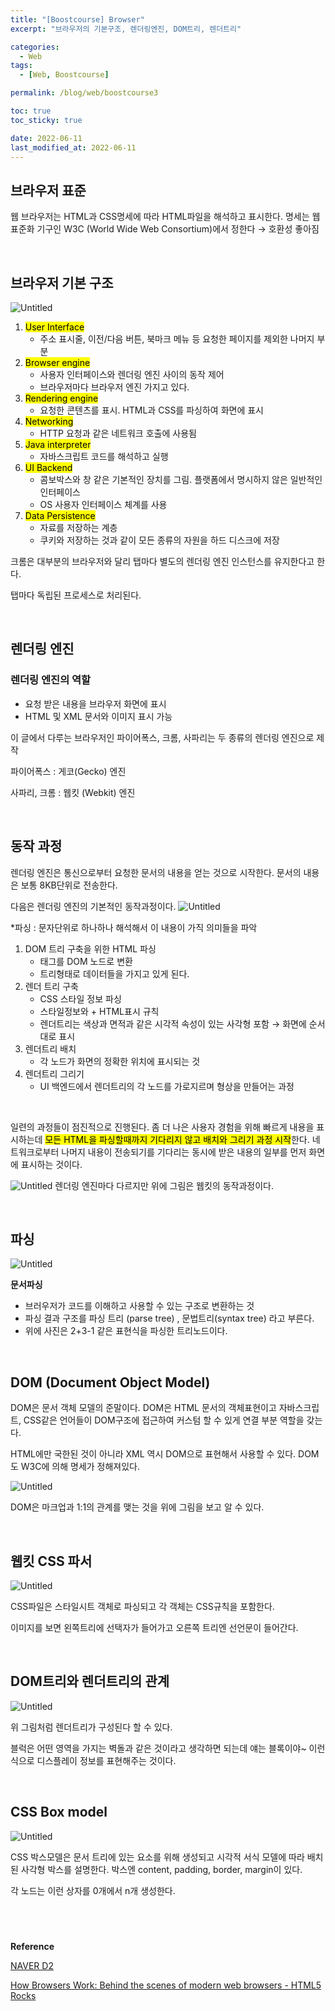 ```yaml
---
title: "[Boostcourse] Browser"
excerpt: "브라우저의 기본구조, 렌더링엔진, DOM트리, 렌더트리"

categories:
  - Web
tags:
  - [Web, Boostcourse]

permalink: /blog/web/boostcourse3

toc: true
toc_sticky: true

date: 2022-06-11
last_modified_at: 2022-06-11
---
```


## 브라우저 표준

웹 브라우저는 HTML과 CSS명세에 따라 HTML파일을 해석하고 표시한다. 명세는 웹 표준화 기구인 W3C (World Wide Web Consortium)에서 정한다 → 호환성 좋아짐

<br>

## 브라우저 기본 구조

![Untitled](/assets/images/posts_img/2022-06-11-web-boostcourse3/Untitled.png)

1. <mark>User Interface </mark>
   - 주소 표시줄, 이전/다음 버튼, 북마크 메뉴 등 요청한 페이지를 제외한 나머지 부분
2. <mark>Browser engine</mark>
   - 사용자 인터페이스와 렌더링 엔진 사이의 동작 제어
   - 브라우저마다 브라우저 엔진 가지고 있다.
3. <mark>Rendering engine</mark>
   - 요청한 콘텐츠를 표시. HTML과 CSS를 파싱하여 화면에 표시
4. <mark>Networking</mark>
   - HTTP 요청과 같은 네트워크 호출에 사용됨
5. <mark>Java interpreter</mark>
   - 자바스크립트 코드를 해석하고 실행
6. <mark>UI Backend</mark>
   - 콤보박스와 창 같은 기본적인 장치를 그림. 플랫폼에서 명시하지 않은 일반적인 인터페이스
   - OS 사용자 인터페이스 체계를 사용
7. <mark>Data Persistence</mark>
   - 자료를 저장하는 계층
   - 쿠키와 저장하는 것과 같이 모든 종류의 자원을 하드 디스크에 저장

크롬은 대부분의 브라우저와 달리 탭마다 별도의 렌더링 엔진 인스턴스를 유지한다고 한다.

탭마다 독립된 프로세스로 처리된다.

<br>

## 렌더링 엔진

### 렌더링 엔진의 역할

- 요청 받은 내용을 브라우저 화면에 표시
- HTML 및 XML 문서와 이미지 표시 가능

이 글에서 다루는 브라우저인 파이어폭스, 크롬, 사파리는 두 종류의 렌더링 엔진으로 제작

파이어폭스 : 게코(Gecko) 엔진

사파리, 크롬 : 웹킷 (Webkit) 엔진

<br>

## 동작 과정

렌더링 엔진은 통신으로부터 요청한 문서의 내용을 얻는 것으로 시작한다. 문서의 내용은 보통 8KB단위로 전송한다.

다음은 렌더링 엔진의 기본적인 동작과정이다.
![Untitled](/assets/images/posts_img/2022-06-11-web-boostcourse3/Untitled%201.png)

\*파싱 : 문자단위로 하나하나 해석해서 이 내용이 가직 의미들을 파악

1. DOM 트리 구축을 위한 HTML 파싱
   - 태그를 DOM 노드로 변환
   - 트리형태로 데이터들을 가지고 있게 된다.
2. 렌더 트리 구축
   - CSS 스타일 정보 파싱
   - 스타일정보와 + HTML표시 규칙
   - 렌더트리는 색상과 면적과 같은 시각적 속성이 있는 사각형 포함 → 화면에 순서대로 표시
3. 렌더트리 배치
   - 각 노드가 화면의 정확한 위치에 표시되는 것
4. 렌더트리 그리기
   - UI 백엔드에서 렌더트리의 각 노드를 가로지르며 형상을 만들어는 과정

  <br>

일련의 과정들이 점진적으로 진행된다. 좀 더 나은 사용자 경험을 위해 빠르게 내용을 표시하는데 <mark>모든 HTML을 파싱할때까지 기다리지 않고 배치와 그리기 과정 시작</mark>한다. 네트워크로부터 나머지 내용이 전송되기를 기다리는 동시에 받은 내용의 일부를 먼저 화면에 표시하는 것이다.

![Untitled](/assets/images/posts_img/2022-06-11-web-boostcourse3/Untitled%202.png)
렌더링 엔진마다 다르지만 위에 그림은 웹킷의 동작과정이다.

<br>

## 파싱

![Untitled](/assets/images/posts_img/2022-06-11-web-boostcourse3/Untitled%203.png)

**문서파싱**

- 브러우저가 코드를 이해하고 사용할 수 있는 구조로 변환하는 것
- 파싱 결과 구조를 파싱 트리 (parse tree) , 문법트리(syntax tree) 라고 부른다.
- 위에 사진은 2+3-1 같은 표현식을 파싱한 트리노드이다.

<br>

## DOM (Document Object Model)

DOM은 문서 객체 모델의 준말이다. DOM은 HTML 문서의 객체표현이고 자바스크립트, CSS같은 언어들이 DOM구조에 접근하여 커스텀 할 수 있게 연결 부분 역할을 갖는다.

HTML에만 국한된 것이 아니라 XML 역시 DOM으로 표현해서 사용할 수 있다. DOM도 W3C에 의해 명세가 정해져있다.

![Untitled](/assets/images/posts_img/2022-06-11-web-boostcourse3/Untitled%204.png)

DOM은 마크업과 1:1의 관계를 맺는 것을 위에 그림을 보고 알 수 있다.

<br>

## 웹킷 CSS 파서

![Untitled](/assets/images/posts_img/2022-06-11-web-boostcourse3/Untitled%205.png)

CSS파일은 스타일시트 객체로 파싱되고 각 객체는 CSS규칙을 포함한다.

이미지를 보면 왼쪽트리에 선택자가 들어가고 오른쪽 트리엔 선언문이 들어간다.

<br>

## DOM트리와 렌더트리의 관계

![Untitled](/assets/images/posts_img/2022-06-11-web-boostcourse3/Untitled%206.png)

위 그림처럼 렌더트리가 구성된다 할 수 있다.

블럭은 어떤 영역을 가지는 벽돌과 같은 것이라고 생각하면 되는데 얘는 블록이야~ 이런식으로 디스플레이 정보를 표현해주는 것이다.

<br>

## CSS Box model

![Untitled](/assets/images/posts_img/2022-06-11-web-boostcourse3/Untitled%207.png)

CSS 박스모델은 문서 트리에 있는 요소를 위해 생성되고 시각적 서식 모델에 따라 배치된 사각형 박스를 설명한다. 박스엔 content, padding, border, margin이 있다.

각 노드는 이런 상자를 0개에서 n개 생성한다.

## <br>

**Reference**

[NAVER D2](https://d2.naver.com/helloworld/59361)

[How Browsers Work: Behind the scenes of modern web browsers - HTML5 Rocks](https://www.html5rocks.com/en/tutorials/internals/howbrowserswork/)
